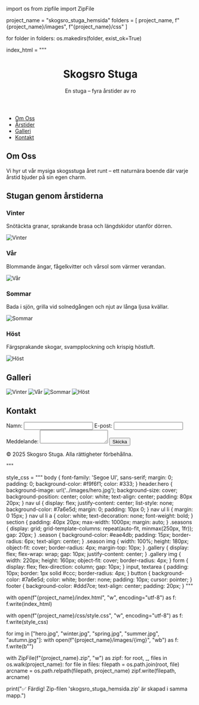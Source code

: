 import os
from zipfile import ZipFile

project_name = "skogsro_stuga_hemsida"
folders = [
    project_name,
    f"{project_name}/images",
    f"{project_name}/css"
]

for folder in folders:
    os.makedirs(folder, exist_ok=True)

index_html = """<!DOCTYPE html>
<html lang="sv">
<head>
    <meta charset="UTF-8">
    <meta name="viewport" content="width=device-width, initial-scale=1.0">
    <title>Skogsro Stuga</title>
    <link rel="stylesheet" href="css/style.css">
</head>
<body>
    <header class="hero">
        <h1>Skogsro Stuga</h1>
        <p>En stuga – fyra årstider av ro</p>
    </header>
    <nav>
        <ul>
            <li><a href="#about">Om Oss</a></li>
            <li><a href="#seasons">Årstider</a></li>
            <li><a href="#gallery">Galleri</a></li>
            <li><a href="#contact">Kontakt</a></li>
        </ul>
    </nav>
    <section id="about">
        <h2>Om Oss</h2>
        <p>Vi hyr ut vår mysiga skogsstuga året runt – ett naturnära boende där varje årstid bjuder på sin egen charm.</p>
    </section>
    <section id="seasons">
        <h2>Stugan genom årstiderna</h2>
        <div class="seasons">
            <div class="season"><h3>Vinter</h3><p>Snötäckta granar, sprakande brasa och längdskidor utanför dörren.</p><img src="images/winter.jpg" alt="Vinter"></div>
            <div class="season"><h3>Vår</h3><p>Blommande ängar, fågelkvitter och vårsol som värmer verandan.</p><img src="images/spring.jpg" alt="Vår"></div>
            <div class="season"><h3>Sommar</h3><p>Bada i sjön, grilla vid solnedgången och njut av långa ljusa kvällar.</p><img src="images/summer.jpg" alt="Sommar"></div>
            <div class="season"><h3>Höst</h3><p>Färgsprakande skogar, svampplockning och krispig höstluft.</p><img src="images/autumn.jpg" alt="Höst"></div>
        </div>
    </section>
    <section id="gallery">
        <h2>Galleri</h2>
        <div class="gallery">
            <img src="images/winter.jpg" alt="Vinter">
            <img src="images/spring.jpg" alt="Vår">
            <img src="images/summer.jpg" alt="Sommar">
            <img src="images/autumn.jpg" alt="Höst">
        </div>
    </section>
    <section id="contact">
        <h2>Kontakt</h2>
        <form>
            <label for="name">Namn:</label>
            <input type="text" id="name" name="name" required>
            <label for="email">E-post:</label>
            <input type="email" id="email" name="email" required>
            <label for="message">Meddelande:</label>
            <textarea id="message" name="message" required></textarea>
            <button type="submit">Skicka</button>
        </form>
    </section>
    <footer>
        <p>© 2025 Skogsro Stuga. Alla rättigheter förbehållna.</p>
    </footer>
</body>
</html>
"""

style_css = """
body {
    font-family: 'Segoe UI', sans-serif;
    margin: 0;
    padding: 0;
    background-color: #f9f6f1;
    color: #333;
}
header.hero {
    background-image: url('../images/hero.jpg');
    background-size: cover;
    background-position: center;
    color: white;
    text-align: center;
    padding: 80px 20px;
}
nav ul {
    display: flex;
    justify-content: center;
    list-style: none;
    background-color: #7a6e5d;
    margin: 0;
    padding: 10px 0;
}
nav ul li {
    margin: 0 15px;
}
nav ul li a {
    color: white;
    text-decoration: none;
    font-weight: bold;
}
section {
    padding: 40px 20px;
    max-width: 1000px;
    margin: auto;
}
.seasons {
    display: grid;
    grid-template-columns: repeat(auto-fit, minmax(250px, 1fr));
    gap: 20px;
}
.season {
    background-color: #eae4db;
    padding: 15px;
    border-radius: 6px;
    text-align: center;
}
.season img {
    width: 100%;
    height: 180px;
    object-fit: cover;
    border-radius: 4px;
    margin-top: 10px;
}
.gallery {
    display: flex;
    flex-wrap: wrap;
    gap: 10px;
    justify-content: center;
}
.gallery img {
    width: 220px;
    height: 160px;
    object-fit: cover;
    border-radius: 4px;
}
form {
    display: flex;
    flex-direction: column;
    gap: 10px;
}
input, textarea {
    padding: 10px;
    border: 1px solid #ccc;
    border-radius: 4px;
}
button {
    background-color: #7a6e5d;
    color: white;
    border: none;
    padding: 10px;
    cursor: pointer;
}
footer {
    background-color: #ddd7ce;
    text-align: center;
    padding: 20px;
}
"""

with open(f"{project_name}/index.html", "w", encoding="utf-8") as f:
    f.write(index_html)

with open(f"{project_name}/css/style.css", "w", encoding="utf-8") as f:
    f.write(style_css)

for img in ["hero.jpg", "winter.jpg", "spring.jpg", "summer.jpg", "autumn.jpg"]:
    with open(f"{project_name}/images/{img}", "wb") as f:
        f.write(b"")

with ZipFile(f"{project_name}.zip", "w") as zipf:
    for root, _, files in os.walk(project_name):
        for file in files:
            filepath = os.path.join(root, file)
            arcname = os.path.relpath(filepath, project_name)
            zipf.write(filepath, arcname)

print("✅ Färdig! Zip-filen 'skogsro_stuga_hemsida.zip' är skapad i samma mapp.")
